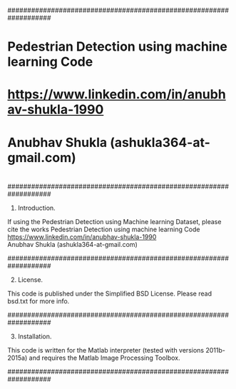 ###################################################################
#                                                                 #
#    Pedestrian Detection using machine learning Code             #
#    https://www.linkedin.com/in/anubhav-shukla-1990              #
#    Anubhav Shukla (ashukla364-at-gmail.com)                     #
#                                                                 #
###################################################################

1. Introduction.

If using the Pedestrian Detection using Machine learning Dataset, please cite the works 
Pedestrian Detection using machine learning Code         
https://www.linkedin.com/in/anubhav-shukla-1990            
Anubhav Shukla (ashukla364-at-gmail.com)     

###################################################################

2. License.

This code is published under the Simplified BSD License.
Please read bsd.txt for more info.

###################################################################

3. Installation.

This code is written for the Matlab interpreter (tested with versions 2011b-2015a) and requires the Matlab Image Processing Toolbox.

###################################################################


